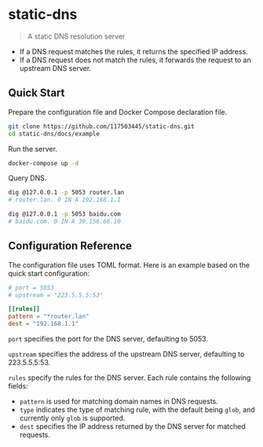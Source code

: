 # static-dns

> A static DNS resolution server

- If a DNS request matches the rules, it returns the specified IP address.
- If a DNS request does not match the rules, it forwards the request to an upstream DNS server.

## Quick Start

Prepare the configuration file and Docker Compose declaration file.

```sh
git clone https://github.com/117503445/static-dns.git
cd static-dns/docs/example
```

Run the server.

```sh
docker-compose up -d
```

Query DNS.

```sh
dig @127.0.0.1 -p 5053 router.lan
# router.lan. 0 IN A 192.168.1.1

dig @127.0.0.1 -p 5053 baidu.com
# baidu.com. 0 IN A 39.156.66.10
```

## Configuration Reference

The configuration file uses TOML format. Here is an example based on the quick start configuration:

```toml
# port = 5053
# upstream = "223.5.5.5:53"

[[rules]]
pattern = "*router.lan"
dest = "192.168.1.1"
```

`port` specifies the port for the DNS server, defaulting to 5053.

`upstream` specifies the address of the upstream DNS server, defaulting to 223.5.5.5:53.

`rules` specify the rules for the DNS server. Each rule contains the following fields:

- `pattern` is used for matching domain names in DNS requests.
- `type` indicates the type of matching rule, with the default being `glob`, and currently only `glob` is supported.
- `dest` specifies the IP address returned by the DNS server for matched requests.
